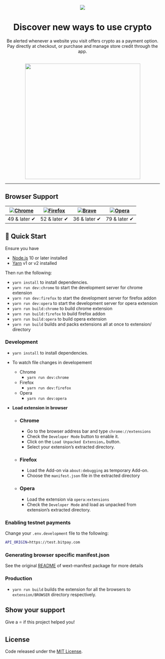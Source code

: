 <p align="center">
  <img src="https://bitpay.com/assets/extension-banner.png" />
</p>
<h1 align="center">
  Discover new ways to use crypto
</h1>
<p align="center">
  Be alerted whenever a website you visit offers crypto as a payment option.
  <br/>
  Pay directly at checkout, or purchase and manage store credit through the app.
  <br/><br/>
</p>
<p align="center">
  <img width="375" src="https://bitpay.com/img/demos/extension-demo.gif" />
</p>

<hr />

## Browser Support

| [![Chrome](https://raw.github.com/alrra/browser-logos/master/src/chrome/chrome_48x48.png)](https://chrome.google.com/webstore/detail/pay-with-bitpay/jkjgekcefbkpogohigkgooodolhdgcda) | [![Firefox](https://raw.github.com/alrra/browser-logos/master/src/firefox/firefox_48x48.png)](https://addons.mozilla.org/en-US/firefox/addon/pay-with-bitpay/) | [![Brave](https://raw.github.com/alrra/browser-logos/master/src/brave/brave_48x48.png)](https://chrome.google.com/webstore/detail/pay-with-bitpay/jkjgekcefbkpogohigkgooodolhdgcda) | [![Opera](https://raw.github.com/alrra/browser-logos/master/src/opera/opera_48x48.png)](https://addons.opera.com/en/extensions/details/pay-with-bitpay/) |
--------------------------------------------------------------------------------------------------------------------------------------------------------------------------- | --------------------------------------------------------------------------------------------------------------------------------------------- | ------------------------------------------------------------------------------------------------------------------------ | --------------------------------------------------------------------------------------------------------------------------------------------------------------------------- |
| 49 & later ✔ | 52 & later ✔ | 36 & later ✔ | 79 & later ✔

## 🚀 Quick Start

Ensure you have 
- [Node.js](https://nodejs.org) 10 or later installed
- [Yarn](https://yarnpkg.com) v1 or v2 installed

Then run the following:
- `yarn install` to install dependencies.
- `yarn run dev:chrome` to start the development server for chrome extension
- `yarn run dev:firefox` to start the development server for firefox addon
- `yarn run dev:opera` to start the development server for opera extension
- `yarn run build:chrome` to build chrome extension
- `yarn run build:firefox` to build firefox addon
- `yarn run build:opera` to build opera extension
- `yarn run build` builds and packs extensions all at once to extension/ directory

### Development

- `yarn install` to install dependencies.
- To watch file changes in developement

  - Chrome
    - `yarn run dev:chrome`
  - Firefox
    - `yarn run dev:firefox`
  - Opera
    - `yarn run dev:opera`

- **Load extension in browser**

  - ### Chrome

    - Go to the browser address bar and type `chrome://extensions`
    - Check the `Developer Mode` button to enable it.
    - Click on the `Load Unpacked Extension…` button.
    - Select your extension’s extracted directory.

  - ### Firefox

    - Load the Add-on via `about:debugging` as temporary Add-on.
    - Choose the `manifest.json` file in the extracted directory

  - ### Opera

    - Load the extension via `opera:extensions`
    - Check the `Developer Mode` and load as unpacked from extension’s extracted directory.


### Enabling testnet payments
Change your `.env.development` file to the following:

```bash
API_ORIGIN=https://test.bitpay.com
```
   
### Generating browser specific manifest.json
See the original [README](https://github.com/abhijithvijayan/wext-manifest) of wext-manifest package for more details

### Production

- `yarn run build` builds the extension for all the browsers to `extension/BROWSER` directory respectively.

## Show your support

Give a ⭐️ if this project helped you!

## License

Code released under the [MIT License](LICENSE).
